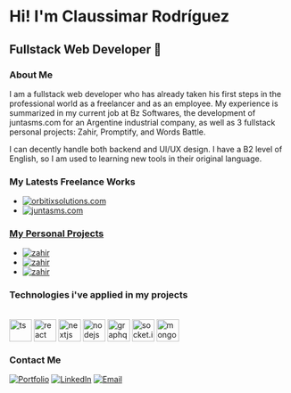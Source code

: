 
<h1>Hi! I'm Claussimar Rodríguez</h1>
<h2>Fullstack Web Developer 🎨</h2>

### About Me
I am a fullstack web developer who has already taken his first steps in the professional world as a freelancer and as an employee. My experience is summarized in my current job at Bz Softwares, the development of juntasms.com for an Argentine industrial company, as well as 3 fullstack personal projects: Zahir, Promptify, and Words Battle.

I can decently handle both backend and UI/UX design. I have a B2 level of English, so I am used to learning new tools in their original language.

### My Latests Freelance Works
- <a href="https://orbitixsolutions.com" target="_blank"><img alt="orbitixsolutions.com" src="https://img.shields.io/badge/orbitixsolutions.com-visit_web-blue">
- <a href="https://juntasms.com" target="_blank"><img alt="juntasms.com" src="https://img.shields.io/badge/juntasms.com-visit_web-blue">

### My Personal Projects
- <a href="https://zahir-pink.vercel.app/" target="_blank"><img alt="zahir" src="https://img.shields.io/badge/Zahir-visit_web-blue">
- <a href="https://promptify-steel.vercel.app/" target="_blank"><img alt="zahir" src="https://img.shields.io/badge/Promptify-visit_web-blue"></a> 
- <a href="https://words-battle.vercel.app/" target="_blank"><img alt="zahir" src="https://img.shields.io/badge/Words_Battle-visit_web-blue"></a> 

### Technologies i've applied in my projects
<div style="display: inline_block"><br>
  <img align="center" alt="ts" height="40" width="40" src="https://claussimar-dev.vercel.app/_next/static/media/ts.25ad80e5.png">
  <img align="center" alt="react" height="40" width="40" src="https://claussimar-dev.vercel.app/_next/static/media/react.252cc4df.png">
  <img align="center" alt="nextjs" height="40" width="40" src="https://claussimar-dev.vercel.app/_next/static/media/vercel.d91f3d5e.png">
  <img align="center" alt="nodejs" height="40" width="40" src="https://claussimar-dev.vercel.app/_next/static/media/nodejs.aed379c3.png">
  <img align="center" alt="graphql" height="40" width="40" src="https://claussimar-dev.vercel.app/_next/static/media/graphql.0f425ba4.png">
  <img align="center" alt="socket.io" height="40" width="40" src="https://claussimar-dev.vercel.app/_next/static/media/socketio.9f955d0f.png">
  <img align="center" alt="mongodb" height="40" width="40" src="https://claussimar-dev.vercel.app/_next/static/media/mongodb.8502bf13.png">
</div>

### Contact Me
<a href="https://claussimar-dev.vercel.app/home?userType=recruiter" target="_blank"><img alt="Portfolio" src="https://img.shields.io/badge/Portfolio-purple"></a> 
<a href="https://www.linkedin.com/in/claussimar-rodríguez-209277275" target="_blank"><img alt="LinkedIn" src="https://img.shields.io/badge/LinkedIn-Claussimar%20Rodríguez-blue?style=flat-square&logo=linkedin"></a>
<a href="dasunheimliche7@gmail.com"><img alt="Email" src="https://img.shields.io/badge/Gmail-dasunheimliche7@gmail.com-blue?style=flat-square&logo=gmail"></a>  

